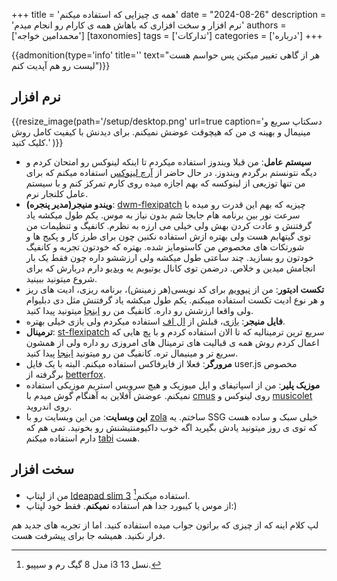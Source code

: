 +++
title = 'همه ی چیزایی که استفاده میکنم'
date = "2024-08-26"
description = 'نرم افزار و سخت افزاری که باهاش همه ی کارام رو انجام میدم'
authors = ['محمدامین خواجه']
[taxonomies]
tags = ['تدارکات']
categories = ['درباره']
+++

{{admonition(type='info' title='' text="هر از گاهی تغییر میکنن پس حواسم هست لیست رو هم آپدیت کنم")}}

## نرم افزار

{{resize_image(path='/setup/desktop.png' url=true caption='دسکتاپ سریع و مینیمال و بهینه ی من که هیچوقت عوضش نمیکنم. برای دیدنش با کیفیت کامل روش کلیک کنید.' )}}

- **سیستم عامل**: من قبلا ویندوز استفاده میکردم تا اینکه لینوکس رو امتحان کردم و دیگه نتونستم برگردم ویندوز.
 در حال حاضر از [آرچ لینوکس](https://archlinux.org/) استفاده میکنم که برای من تنها توزیعی از لینوکسه که بهم اجازه میده روی کارم تمرکز کنم و با سیستم عامل کلنجار نرم.
- **ویندو منیجر(مدیر پنجره)**: [dwm-flexipatch](https://github.com/bakkeby/dwm-flexipatch) چیزیه که بهم این قدرت رو میده با سرعت نور بین برنامه هام جابجا شم بدون نیاز به موس. یکم طول میکشه یاد گرفتنش و عادت کردن بهش ولی خیلی می ارزه به نظرم. کانفیگ و تنظیمات من توی گیتهابم هست ولی بهتره ازش استفاده نکنین چون برای طرز کار و پکیج ها و شورتکات های مخصوص من کاستومایز شده. بهتره که خودتون تجربه و کانفیگ خودتون رو بسازید. چند ساعتی طول میکشه ولی ارزششو داره چون فقط یک بار انجامش میدین و خلاص. درضمن توی کانال یوتیوبم یه [ویدیو](https://www.youtube.com/watch?v=c79PZwXWUHs) دارم دربارش که برای شروع میتونید ببینید.
- **تکست ادیتور**: من از [نیوویم](https://github.com/neovim/neovim) برای کد نویسی(هر زمینش)، برنامه ریزی، ادیت های ریز و هر نوع ادیت تکست استفاده میبکنم. یکم طول میکشه یاد گرفتنش مثل دی دبلیوام ولی واقعا ارزشش رو داره. کانفیگ من رو [اینجا](https://github.com/mohammad-amin-khajeh/lazyvim) میتونید پیدا کنید.
- **فایل منیجر**: [یازی](https://yazi-rs.github.io/)، قبلش از [ال اف](https://github.com/gokcehan/lf) استفاده میکردم ولی یازی خیلی بهتره.
- **ترمینال**: [st-flexipatch](https://github.com/bakkeby/st-flexipatch) سریع ترین ترمینالیه که تا الان استفاده کردم و با پچ هایی که اعمال کردم روش همه ی قبالیت های ترمینال های امروزی رو داره ولی از همشون سریع تر و مینیمال تره. کانفیگ من رو میتونید [اینجا](https://github.com/mohammad-amin-khajeh/st) پیدا کنید.
- **مرورگر**: فعلا از فایرفاکس استفاده میکنم. البته با یک فایل user.js مخصوص برگرفته از [betterfox](https://github.com/yokoffing/Betterfox).
- **موزیک پلیر**: من از اسپاتیفای و اپل میوزیک و هیچ سرویس استریم موزیکی استفاده نمیکنم. عوضش آفلاین به آهنگام گوش میدم با [cmus](https://github.com/cmus/cmus) روی لینوکس و [musicolet](https://play.google.com/store/apps/details?id=in.krosbits.musicolet&hl=en_US) روی اندروید.
- **این وبسایت**: من این وبسایت رو با [zola](https://www.getzola.org/) ساختم. یه SSG خیلی سبک و ساده هست که توی ی روز میتونید یادش بگیرید اگه خوب داکیومنتیشنش رو بخونید. تمی هم که دارم استفاده میکنم [tabi](https://github.com/welpo/tabi) هست.

## سخت افزار

- من از لپتاپ [Ideapad slim 3](https://psref.lenovo.com/Product/IdeaPad/IdeaPad_Slim_3_15IRU8) استفاده میکنم[^1].
- از موس یا کیبورد جدا هم استفاده **نمیکنم**. فقط خود لپتاپ:)

لپ کلام اینه که از چیزی که براتون جواب میده استفاده کنید. اما از تجربه های جدید هم فرار نکنید. همیشه جا برای پیشرفت هست.

[^1]: مدل 8 گیگ رم و سیپیو i3 نسل 13.

